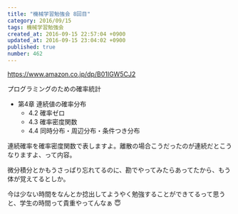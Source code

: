 ```yaml
---
title: "機械学習勉強会 8回目"
category: 2016/09/15
tags: 機械学習勉強会
created_at: 2016-09-15 22:57:04 +0900
updated_at: 2016-09-15 23:04:02 +0900
published: true
number: 462
---
```


https://www.amazon.co.jp/dp/B01IGW5CJ2

プログラミングのための確率統計

* 第4章 連続値の確率分布
    * 4.2 確率ゼロ
    * 4.3 確率密度関数
    * 4.4 同時分布・周辺分布・条件つき分布

連続確率を確率密度関数で表しますよ。離散の場合こうだったのが連続だとこうなりますよ、って内容。

微分積分とかもうさっぱり忘れてるのに、勘でやってみたらあってたから、もう体が覚えてるとしか。

今は少ない時間をなんとか捻出してようやく勉強することができてるって思うと、学生の時間って貴重やってんなぁ :innocent: 

